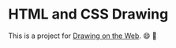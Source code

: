 # HTML and CSS Drawing

This is a project for [Drawing on the Web](http://i6.cims.nyu.edu/~pc2439/drawingtheweb2020/assignment4.html). :smile: :art: